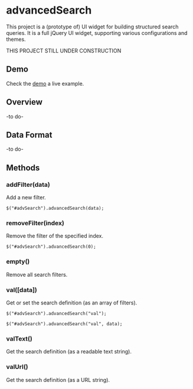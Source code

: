 # advancedSearch

This project is a (prototype of) UI widget for building structured search queries. 
It is a full jQuery UI widget, supporting various configurations and themes.

THIS PROJECT STILL UNDER CONSTRUCTION

## Demo

Check the [demo](http://evoluteur.github.com/advancedSearch/index.html) a live example.

## Overview
-to do-

## Data Format
-to do-

## Methods

### addFilter(data)
Add a new filter.

    $("#advSearch").advancedSearch(data);

### removeFilter(index)
Remove the filter of the specified index.

    $("#advSearch").advancedSearch(0);

### empty()
Remove all search filters.

### val([data])
Get or set the search definition (as an array of filters).

    $("#advSearch").advancedSearch("val");

    $("#advSearch").advancedSearch("val", data);

### valText()
Get the search definition (as a readable text string).

### valUrl()
Get the search definition (as a URL string).


